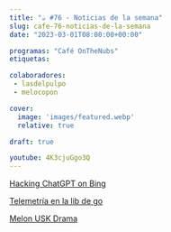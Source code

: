 ```yaml
---
title: "☕️ #76 - Noticias de la semana"
slug: cafe-76-noticias-de-la-semana
date: "2023-03-01T08:00:00+00:00"

programas: "Café OnTheNubs"
etiquetas:

colaboradores:
 - lasdelpulpo
 - melocopon

cover:
  image: 'images/featured.webp'
  relative: true

draft: true

youtube: 4K3cjuGgo3Q
---
```


[Hacking ChatGPT on Bing](https://simonwillison.net/2023/Feb/15/bing)

[Telemetría en la lib de go](https://research.swtch.com/telemetry-intro)

[Melon USK Drama](https://www.theguardian.com/technology/2023/feb/15/elon-musk-changes-twitter-algorithm-super-bowl-slump-report)
